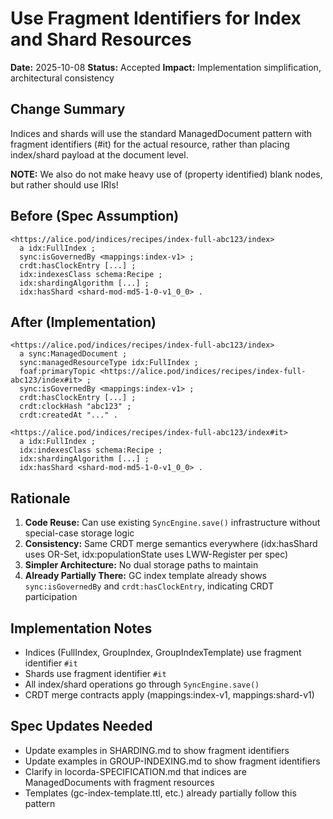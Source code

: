 # Use Fragment Identifiers for Index and Shard Resources

**Date:** 2025-10-08
**Status:** Accepted
**Impact:** Implementation simplification, architectural consistency

## Change Summary

Indices and shards will use the standard ManagedDocument pattern with fragment identifiers (#it) for the actual resource, rather than placing index/shard payload at the document level.

**NOTE:** We also do not make heavy use of (property identified) blank nodes, but rather should use IRIs!

## Before (Spec Assumption)

```turtle
<https://alice.pod/indices/recipes/index-full-abc123/index>
  a idx:FullIndex ;
  sync:isGovernedBy <mappings:index-v1> ;
  crdt:hasClockEntry [...] ;
  idx:indexesClass schema:Recipe ;
  idx:shardingAlgorithm [...] ;
  idx:hasShard <shard-mod-md5-1-0-v1_0_0> .
```

## After (Implementation)

```turtle
<https://alice.pod/indices/recipes/index-full-abc123/index>
  a sync:ManagedDocument ;
  sync:managedResourceType idx:FullIndex ;
  foaf:primaryTopic <https://alice.pod/indices/recipes/index-full-abc123/index#it> ;
  sync:isGovernedBy <mappings:index-v1> ;
  crdt:hasClockEntry [...] ;
  crdt:clockHash "abc123" ;
  crdt:createdAt "..." .

<https://alice.pod/indices/recipes/index-full-abc123/index#it>
  a idx:FullIndex ;
  idx:indexesClass schema:Recipe ;
  idx:shardingAlgorithm [...] ;
  idx:hasShard <shard-mod-md5-1-0-v1_0_0> .
```

## Rationale

1. **Code Reuse:** Can use existing `SyncEngine.save()` infrastructure without special-case storage logic
2. **Consistency:** Same CRDT merge semantics everywhere (idx:hasShard uses OR-Set, idx:populationState uses LWW-Register per spec)
3. **Simpler Architecture:** No dual storage paths to maintain
4. **Already Partially There:** GC index template already shows `sync:isGovernedBy` and `crdt:hasClockEntry`, indicating CRDT participation

## Implementation Notes

- Indices (FullIndex, GroupIndex, GroupIndexTemplate) use fragment identifier `#it`
- Shards use fragment identifier `#it`
- All index/shard operations go through `SyncEngine.save()`
- CRDT merge contracts apply (mappings:index-v1, mappings:shard-v1)

## Spec Updates Needed

- Update examples in SHARDING.md to show fragment identifiers
- Update examples in GROUP-INDEXING.md to show fragment identifiers
- Clarify in locorda-SPECIFICATION.md that indices are ManagedDocuments with fragment resources
- Templates (gc-index-template.ttl, etc.) already partially follow this pattern
